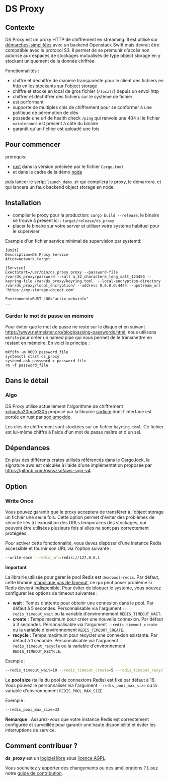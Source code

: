 # DS Proxy

## Contexte

DS Proxy est un proxy HTTP de chiffrement en streaming. Il est utilisé sur [démarches-simplifées](https://github.com/demarches-simplifiees/demarches-simplifiees.fr) avec un backend Openstack Swift mais devrait être compatible avec le protocol S3.
Il permet de se prémunir d'accès non autorisé aux espaces de stockages mutualisés de type object storage en y stockant uniquement de la donnée chiffrée.

Fonctionnalités :
- chiffre et déchiffre de manière transparente pour le client des fichiers en http en les stockants sur l'object storage
- chiffre et stocke en local de gros fichier (`/local/`) depuis un envoi http
- chiffrer et déchiffrer des fichiers sur le système de fichier
- est performant
- supporte de multiples clés de chiffrement pour se conformer à une politique de péremption de clés
- possède une url de health check `/ping` qui renvoie une 404 si le fichier `maintenance` est présent à côté du binaire
- garantit qu'un fichier est uploadé une fois

## Pour commencer

prérequis: 
- [rust](rust-lang.org) dans la version précisée par le fichier `Cargo.toml`
- et dans le cadre de la démo [node](https://nodejs.org)

puis lancer le script `launch_demo.sh` qui compilera le proxy, le démarrera, et qui lancera un faux backend object storage en node.

## Installation

- compiler le proxy pour la production: `cargo build --release`, le binaire se trouve à présent ici : `target/release/ds_proxy`
- placer le binaire sur votre server et utiliser votre système habituel pour le superviser

Exemple d'un fichier service minimal de supervision par systemd:

```
[Unit]
Description=DS Proxy Service
After=network.target

[Service]
ExectStart=/usr/bin/ds_proxy proxy --password-file /var/ds_proxy/password --salt a_32_charactere_long_salt_123456 --keyring-file /var/ds_proxy/keyring.toml  --local-encryption-directory /var/ds_proxy/local_encryption/ --address 0.0.0.0:4444 --upstream_url 'https://my-storage-object.com'

Environment=RUST_LOG="actix_web=info"
...
```

### Garder le mot de passe en mémoire

Pour éviter que le mot de passe ne reste sur le disque et en suivant https://www.netmeister.org/blog/passing-passwords.html, nous utilisons `mkfifo` pour créer un named pipe qui nous permet de le transmettre en restant en mémoire.
En voici le principe :
```
mkfifo -m 0600 password_file
systemctl start ds_proxy
systemd-ask-password > password_file
rm -f password_file
```

## Dans le détail

### Algo
DS Proxy utilise actuellement l'algorithme de chiffrement [xchacha20poly1305](https://doc.libsodium.org/secret-key_cryptography/aead/chacha20-poly1305/xchacha20-poly1305_construction) proposé par la librairie [sodium](https://doc.libsodium.org/) dont l'interface est portée en rust par [sodiumoxide](https://github.com/sodiumoxide/sodiumoxide).

Les clés de chiffrement sont stockées sur un fichier `keyring.toml`. Ce fichier est lui-même chiffré à l'aide d'un mot de passe maître et d'un sel.

## Dépendances

En plus des différents crates utilisés référencés dans le Cargo.lock, la signature aws est calculée à l'aide d'une implémentation proposée par https://github.com/psnszsn/aws-sign-v4.

## Option

### Write Once

Vous pouvez garantir que le proxy acceptera de transférer à l'object storage un fichier une seule fois. Cette option permet d'éviter des problèmes de sécurité liés à l'exposition des URLs temporaires des stockages, qui peuvent être utilisées plusieurs fois si elles ne sont pas correctement protégées.

Pour activer cette fonctionnalité, vous devez disposer d'une instance Redis accessible et fournir son URL via l'option suivante :
```bash
--write-once --redis_url=redis://127.0.0.1
```

**Important**

La librairie utilisée pour gérer le pool Redis est `deadpool-redis`. Par défaut, cette librairie [n'applique pas de timeout](https://docs.rs/deadpool-redis/latest/deadpool_redis/struct.PoolConfig.html#fields), ce qui peut poser problème si Redis devient indisponible. Pour éviter de bloquer le système, vous pouvez configurer les options de timeout suivantes :

- **wait** : Temps d'attente pour obtenir une connexion dans le pool. Par défaut à 5 secondes. Personnalisable via l'argument `--redis_timeout_wait` ou la variable d'environnement `REDIS_TIMEOUT_WAIT`.
- **create** : Temps maximum pour créer une nouvelle connexion. Par défaut à 3 secondes. Personnalisable via l'argument `--redis_timeout_create` ou la variable d'environnement `REDIS_TIMEOUT_CREATE`.
- **recycle** : Temps maximum pour recycler une connexion existante. Par défaut à 1 seconde. Personnalisable via l'argument `--redis_timeout_recycle` ou la variable d'environnement `REDIS_TIMEOUT_RECYCLE`.

Exemple :
```bash
--redis_timeout_wait=10 --redis_timeout_create=5 --redis_timeout_recycle=2
```

Le **pool size** (taille du pool de connexions Redis) est fixé par défaut à 16. Vous pouvez le personnaliser via l'argument `--redis_pool_max_size` ou la variable d'environnement `REDIS_POOL_MAX_SIZE`.

Exemple :
```bash
--redis_pool_max_size=32
```

**Remarque** : Assurez-vous que votre instance Redis est correctement configurée et surveillée pour garantir une haute disponibilité et éviter les interruptions de service.

## Comment contribuer ?

**ds_proxy** est un [logiciel libre](https://fr.wikipedia.org/wiki/Logiciel_libre) sous [licence AGPL](LICENSE.txt).

Vous souhaitez y apporter des changements ou des améliorations ? Lisez notre [guide de contribution](CONTRIBUTING.md).

